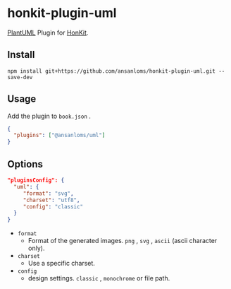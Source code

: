 # honkit-plugin-uml

[PlantUML](https://plantuml.com/) Plugin for [HonKit](https://github.com/HonKit/HonKit).

## Install

```
npm install git+https://github.com/ansanloms/honkit-plugin-uml.git --save-dev
```

## Usage

Add the plugin to `book.json` .

```json
{
  "plugins": ["@ansanloms/uml"]
}
```

## Options

```json
"pluginsConfig": {
  "uml": {
     "format": "svg",
     "charset": "utf8",
     "config": "classic"
  }
}
```

- `format`
	+ Format of the generated images. `png` , `svg` , `ascii` (ascii character only).
- `charset`
	+ Use a specific charset.
- `config`
	+ design settings. `classic` , `monochrome` or file path.


